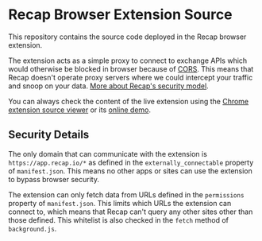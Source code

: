 # Recap Browser Extension Source

This repository contains the source code deployed in the Recap browser extension.

The extension acts as a simple proxy to connect to exchange APIs which would otherwise be blocked in browser because of [CORS](https://en.wikipedia.org/wiki/Cross-origin_resource_sharing). This means that Recap doesn't operate proxy servers where we could intercept your traffic and snoop on your data. [More about Recap's security model](https://recap.io/security).

You can always check the content of the live extension using the [Chrome extension source viewer](https://chrome.google.com/webstore/detail/chrome-extension-source-v/jifpbeccnghkjeaalbbjmodiffmgedin) or its [online demo](https://robwu.nl/crxviewer/?crx=https%3A%2F%2Fchrome.google.com%2Fwebstore%2Fdetail%2Frecap%2Foebaibegfmdokfbbeooiaoogobnaaikj%3Fhl%3Den).

## Security Details

The only domain that can communicate with the extension is `https://app.recap.io/*` as defined in the `externally_connectable` property of `manifest.json`. This means no other apps or sites can use the extension to bypass browser security.

The extension can only fetch data from URLs defined in the `permissions` property of `manifest.json`. This limits which URLs the extension can connect to, which means that Recap can't query any other sites other than those defined. This whitelist is also checked in the `fetch` method of `background.js`.
